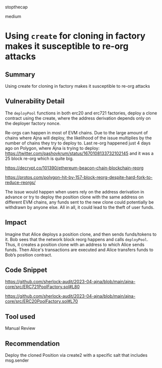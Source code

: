 stopthecap

medium

# Using `create` for cloning in factory makes it susceptible to re-org attacks

## Summary
Using create for cloning in factory makes it susceptible to re-org attacks

## Vulnerability Detail
The `deployPool` functions in both erc20 and erc721 factories, deploy a clone contract using the create, where the address derivation depends only on the deployer factory nonce.

Re-orgs can happen in most of EVM chains. Due to the large amount of chains where Ajna will deploy, the likelihood of the issue multiplies by the number of chains they try to deploy to. Last re-org happened  just 4 days ago on Polygon, where Ajna is trying to deploy: https://twitter.com/pashovkrum/status/1670108133732102145 and it was a 25 block re-org which is quite big.

https://decrypt.co/101390/ethereum-beacon-chain-blockchain-reorg

https://protos.com/polygon-hit-by-157-block-reorg-despite-hard-fork-to-reduce-reorgs/

The issue would happen when users rely on the address derivation in advance or try to deploy the position clone with the same address on different EVM chains, any funds sent to the new clone could potentially be withdrawn by anyone else. All in all, it could lead to the theft of user funds.

## Impact

Imagine that Alice deploys a position clone, and then sends funds/tokens to it. Bob sees that the network block reorg happens and calls `deployPool`. Thus, it creates a position clone with an address to which Alice sends funds. Then Alice's transactions are executed and Alice transfers funds to Bob’s position contract.

## Code Snippet

https://github.com/sherlock-audit/2023-04-ajna/blob/main/ajna-core/src/ERC721PoolFactory.sol#L80

https://github.com/sherlock-audit/2023-04-ajna/blob/main/ajna-core/src/ERC20PoolFactory.sol#L70

## Tool used

Manual Review

## Recommendation
Deploy the cloned Position via create2 with a specific salt that includes msg.sender
